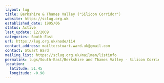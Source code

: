 ```yaml
---
layout: lug
title: Berkshire & Thames Valley ("Silicon Corridor")
website: https://sclug.org.uk
established_date: 1995/06
status: Active
last_update: 12/2009
categories: South-East
url: https://lug.org.uk/node/114
contact_address: mailto:stuart.ward.uk@gmail.com
contact: Stuart Ward
mailing_list: https://sclug.org.uk/mailman/listinfo
permalink: lugs/South-East/Berkshire and Thames Valley - Silicon Corridor/
location:
  latitude: 51.45
  longitude: -0.98
---
```

